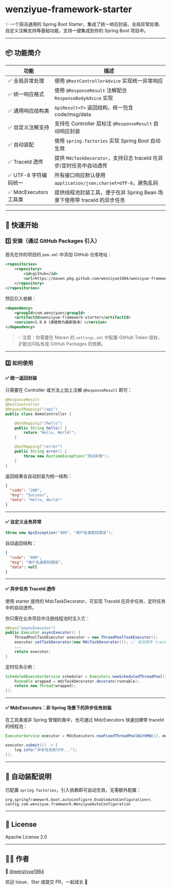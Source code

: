 # wenziyue-framework-starter

✨ 一个简洁通用的 Spring Boot Starter，集成了统一响应封装、全局异常处理、自定义注解支持等基础功能，支持一键集成到你的 Spring Boot 项目中。

---

## 📦 功能简介

| 功能               | 描述                                               |
|--------------------|----------------------------------------------------|
| ✅ 全局异常处理     | 使用 `@RestControllerAdvice` 实现统一异常响应       |
| ✅ 统一响应格式     | 使用 `@ResponseResult` 注解配合 `ResponseBodyAdvice` 实现 |
| ✅ 通用响应结构类   | `ApiResult<T>` 返回结构，统一包含 code/msg/data   |
| ✅ 自定义注解支持   | 支持在 Controller 层标注 `@ResponseResult` 自动响应封装 |
| ✅ 自动装配         | 使用 `spring.factories` 实现 Spring Boot 自动生效 |
| ✅ TraceId 透传     | 提供 `MdcTaskDecorator`，支持日志 traceId 在异步/定时任务中自动透传 |
| ✅ UTF-8 字符编码统一 | 所有接口响应默认使用 `application/json;charset=UTF-8`，避免乱码 |
| ✅ MdcExecutors 工具类 | 提供线程池封装工具，便于在非 Spring Bean 场景下使用带 traceId 的异步任务 |

---

## 🚀 快速开始

### 1️⃣ 安装（通过 GitHub Packages 引入）

首先在你的项目的 `pom.xml` 中添加 GitHub 仓库地址：

```xml
<repositories>
    <repository>
        <id>github</id>
        <url>https://maven.pkg.github.com/wenziyue1984/wenziyue-framework-starter</url>
    </repository>
</repositories>
```

然后引入依赖：

```xml
<dependency>
    <groupId>com.wenziyue</groupId>
    <artifactId>wenziyue-framework-starter</artifactId>
    <version>1.0.0（请替换为最新版本）</version>
</dependency>
```

> 💡 注意：你需要在 Maven 的 `settings.xml` 中配置 GitHub Token 授权，才能访问私有或 GitHub Packages 的依赖。

---

### 2️⃣ 如何使用

#### ✅ 统一返回封装

只需要在 Controller 或方法上加上注解 `@ResponseResult` 即可：

```java
@ResponseResult
@RestController
@RequestMapping("/api")
public class DemoController {

    @GetMapping("/hello")
    public String hello() {
        return "Hello, World!";
    }

    @GetMapping("/error")
    public String error() {
        throw new RuntimeException("测试异常");
    }
}
```

返回结果会自动封装为统一结构：

```json
{
  "code": "200",
  "msg": "Success",
  "data": "Hello, World!"
}
```

---

#### ✅ 自定义业务异常

```java
throw new ApiException("400", "用户名或密码错误");
```

自动返回结构：

```json
{
  "code": "400",
  "msg": "用户名或密码错误",
  "data": null
}
```

---

#### **✅ 异步任务 TraceId 透传**

使用 starter 提供的 MdcTaskDecorator，可实现 TraceId 在异步任务、定时任务中的自动透传。

你只需在业务项目中注册线程池时注入它：

```java
@Bean("asyncExecutor")
public Executor asyncExecutor() {
    ThreadPoolTaskExecutor executor = new ThreadPoolTaskExecutor();
    executor.setTaskDecorator(new MdcTaskDecorator()); // 自动透传 traceId
    ...
    return executor;
}
```

定时任务示例：

```java
ScheduledExecutorService scheduler = Executors.newScheduledThreadPool(2, runnable -> {
    Runnable wrapped = mdcTaskDecorator.decorate(runnable);
    return new Thread(wrapped);
});
```

------

#### **✅ MdcExecutors：非 Spring 场景下的异步任务封装**

在工具类或非 Spring 管理的类中，也可通过 MdcExecutors 快速创建带 traceId 的线程池：

```java
ExecutorService executor = MdcExecutors.newFixedThreadPoolWithMdc(2, mdcTaskDecorator);

executor.submit(() -> {
    log.info("异步任务执行中...");
});
```



---

## 🔧 自动装配说明

已配置 `spring.factories`，引入依赖即可自动生效，无需额外配置：

```properties
org.springframework.boot.autoconfigure.EnableAutoConfiguration=\
config.com.wenziyue.framework.WenziyueAutoConfiguration
```

---

## 📄 License

Apache License 2.0

---

## 🙋‍♀️ 作者

👤 [@wenziyue1984](https://github.com/wenziyue1984)

欢迎 Issue、Star 或提交 PR，一起成长 🌱